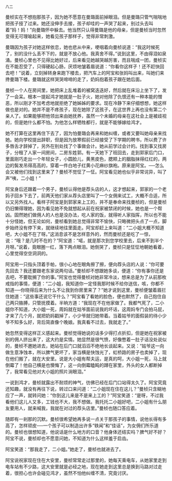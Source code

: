     八二 

   曼桢实在不想抱那孩子，因为她不愿意在曼璐面前掉眼泪。但是曼璐只管气喘喘地把孩子挜了过来。她还没伸手去接，孩子却哇的一声哭了起来，别过头去叫着“妈！妈！”向曼璐怀中躲去。他当然只认得曼璐是他的母亲，但是曼桢当时忽然变得无可理喻起来，她看见孩子那样子，觉得非常刺激。

   曼璐因为孩子对她这样依恋，她也悲从中来，哽咽着向曼桢说道：“我这时候死了，别的没什么丢不下的，就是不放心他。我真舍不得。”说到这里，不由得泪如泉涌。曼桢心里也不见得比她好过，后来看见她越哭越厉害，而且喘成一团，曼桢实在不能忍受了，只得硬起心肠，厌烦地皱着眉说道：“你看你这样子！还不赶快回去吧！”说着，立刻掉转身来跑下楼去，把汽车上的阿宝和张妈叫出来，叫她们来搀曼璐下楼。曼璐就这样哭哭啼啼的走了，奶妈抱着孩子跟在她后面。

   曼桢一个人在房间里，她把床上乱堆着的被窝迭迭好，然后就在床沿上坐下了，发了一会呆。根本一提起鸿才她就是一肚子火，她对他除了仇恨还有一种本能的憎恶，所以刚才不加考虑地就拒绝了她姊姊的要求。现在冷静下来仔细想想，她这样做也是对的。她并不是不疼孩子，现在她除了这孩子，在这世界上再也没有第二个亲人了。如果能够把他领出来由她抚养，虽然一个未婚的母亲在这社会上是被歧视的，但是她什么都不怕。为他怎么样牺牲都行，就是不能够嫁给鸿才。

   她不打算在这里再住下去了，因为怕曼璐会再来和她纠缠，或者又要叫她母亲来找她。她向学校提出辞职，但是因为放寒假前已经接受了下学期的聘书，所以费了许多唇舌才辞掉了，另外在别处找了个事做会计。她从前学过会计的。找到事又找房子，分租了人家一间房间，二房东姓郭。有一天她下了班回去，走到郭家后门口，里面刚巧走出一个年轻女子，小圆脸儿，黄黑皮色，腮颊上的胭脂抹得红红的，两边的鬓发吊得高高的，穿着一件白地子红黄小花麻纱旗袍。原来是阿宝。──怎么会又被他们找到这里来了？曼桢不觉怔了一怔。阿宝看见她也似乎非常诧异，叫了声“咦，二小姐！”

   阿宝身后还跟着一个男子，曼桢认得他是荐头店的人，这才想起来，郭家的一个老妈子回乡下去了，前两天他们家从荐头店里叫了一个女佣来试工，大概不合适，所以又另外找人。看样子阿宝是到郭家来上工的，并不是奉命来找曼桢的，但是曼桢仍旧懒得理她，因为看见她不免就想起从前在祝家被禁闭的时候，她也是一个帮凶。固然她们做佣人的人也是没办法，吃人家的饭，就得听人家指挥，所以也不能十分怪她，但无论如何，曼桢看到她总觉得非常不愉快，只略微把头点了一点，脚步始终没有停下来，就继续地往里面走。阿宝却赶上来叫道：“二小姐大概不知道吧，大小姐不在了呀。”这消息该不是怎样意外的，然而曼桢还是吃了一惊，说：“哦？是几时不在的？”阿宝道：“喏，就是那次到您学校里去，后来不到半个月呀。”说着，竟眼圈一红，落下两点眼泪。她倒哭了，曼桢只是怔怔地朝她看着，心里觉得空空洞洞的。

   阿宝用一只指头顶着手帕，很小心地在眼角擦了擦，便向荐头店的人说：“你可要先回去？我还要跟老东家说两句话。”曼桢却不想跟她多谈，便道：“你有事你还是去吧，不要耽搁了你的事。”阿宝也觉得曼桢对她非常冷淡，想来总是为了从前那枚戒指的事情，便道：“二小姐，我知道你一定怪我那时候不给你送信，咳，你都不知道──你晓得后来为什么不让我到你房里来了？”她才说到这里，曼桢便皱着眉拦住她道：“这些事还说它干什么？”阿宝看了看她的脸色，便也默然了，自己抱住自己两只胳膊，只管抚摸着。半晌方道：“我现在不在他家做了。我都气死了，二小姐你不知道，大小姐一死，周妈就在姑爷面前说我的坏话，这周妈专门会拍马屁，才来了几个月，就把奶妈戳掉了，小少爷就归她带着。当着姑爷的面假装的待小少爷不知多么好，背后简直像个晚娘。我真看不过去，我就走了。”

   她忽然变得这样正义感起来。曼桢觉得她说的话多少得打点折扣，但是她在祝家被别的佣人挤出来了，这大约是实情。她显然是很气愤，好像憋着一肚子话没处说似的，曼桢不邀她进去，她站在后门口就滔滔不绝地长谈起来。又说：“姑爷这一向做生意净蚀本，所以脾气更坏了，家当横是快蚀光了，虹桥路的房子也卖掉了，现在他们搬了，就在大安里。说是大小姐有帮夫运，是真的呵，大小姐一死，马上就倒霉了！他自己横是也懊悔了，这一向倒霉瞌盹的蹲在家里，外头的女人都断掉了，我常看见他对大小姐的照片淌眼泪。”

   一说到鸿才，曼桢就露出不耐烦的神气，彷佛已经在后门口站得太久了。阿宝究竟还知趣，就没有再往下说，转过口来问道：“二小姐现在住在这儿？”曼桢只含糊地应了一声，就转问她：“你到这儿来是不是来上工的？”阿宝笑道：“是呀，不过我看他们这儿人又多，工钱也不大，我不想做。我托托二小姐好吧，二小姐有什么朋友要用人，就来喊我，我就在对过的荐头店里。”曼桢也随口答应着。

   随即有一剎那的沉默。曼桢很希望她再多说一点关于那孩子的事情，说他长得有多高了，怎样顽皮──一个孩子可以制造出许多“轶闻”和“佳话”，为女佣们所乐道的。曼桢也很想知道，他说话是什么地方的口音？他身体还结实吗？脾气好不好？阿宝不说，曼桢却也不愿意问她，不知道为什么这样羞于启齿。

   阿宝笑道：“那我走了，二小姐。”她走了，曼桢也就进去了。

   阿宝说祝家现在住在大安里，曼桢常常走过那里的，她每天乘电车，从她家里走到电车站有不少路，这大安里就是必经之地，现在她走到这里总是换到马路对过走着，很担心也许会碰见鸿才，虽然不怕他纠缠不清，究竟讨厌。

